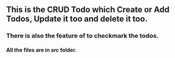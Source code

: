 ## This is the CRUD Todo which Create or Add Todos, Update it too and delete it too.

### There is also the feature of to checkmark the todos.

#### All the files are in src folder.
